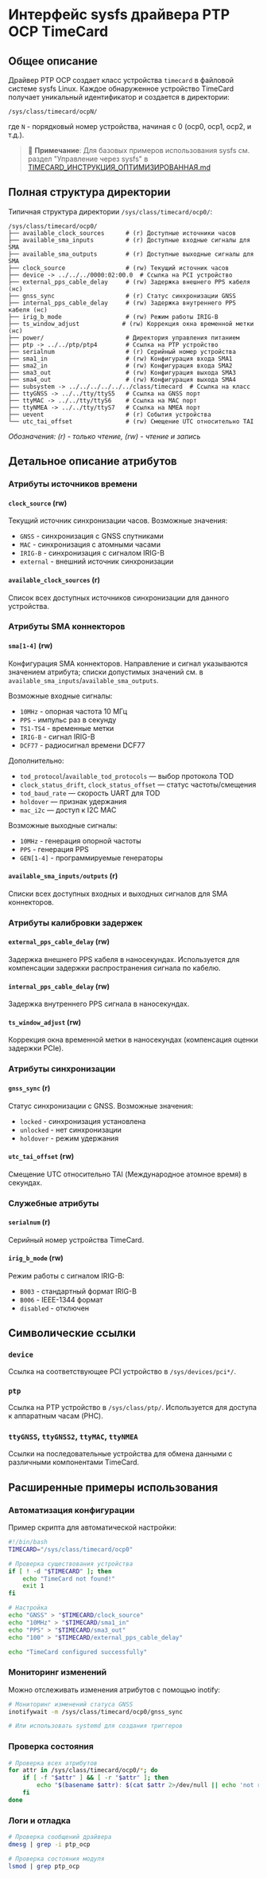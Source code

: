 # Интерфейс sysfs драйвера PTP OCP TimeCard

## Общее описание

Драйвер PTP OCP создает класс устройства `timecard` в файловой системе sysfs Linux. Каждое обнаруженное устройство TimeCard получает уникальный идентификатор и создается в директории:

```
/sys/class/timecard/ocpN/
```

где `N` - порядковый номер устройства, начиная с 0 (ocp0, ocp1, ocp2, и т.д.).

> 📌 **Примечание**: Для базовых примеров использования sysfs см. раздел "Управление через sysfs" в [TIMECARD_ИНСТРУКЦИЯ_ОПТИМИЗИРОВАННАЯ.md](../TIMECARD_ИНСТРУКЦИЯ_ОПТИМИЗИРОВАННАЯ.md)

## Полная структура директории

Типичная структура директории `/sys/class/timecard/ocp0/`:

```
/sys/class/timecard/ocp0/
├── available_clock_sources      # (r) Доступные источники часов
├── available_sma_inputs         # (r) Доступные входные сигналы для SMA
├── available_sma_outputs        # (r) Доступные выходные сигналы для SMA
├── clock_source                 # (rw) Текущий источник часов
├── device -> ../../../0000:02:00.0  # Ссылка на PCI устройство
├── external_pps_cable_delay     # (rw) Задержка внешнего PPS кабеля (нс)
├── gnss_sync                    # (r) Статус синхронизации GNSS
├── internal_pps_cable_delay     # (rw) Задержка внутреннего PPS кабеля (нс)
├── irig_b_mode                  # (rw) Режим работы IRIG-B
├── ts_window_adjust            # (rw) Коррекция окна временной метки (нс)
├── power/                       # Директория управления питанием
├── ptp -> ../../ptp/ptp4        # Ссылка на PTP устройство
├── serialnum                    # (r) Серийный номер устройства
├── sma1_in                      # (rw) Конфигурация входа SMA1
├── sma2_in                      # (rw) Конфигурация входа SMA2
├── sma3_out                     # (rw) Конфигурация выхода SMA3
├── sma4_out                     # (rw) Конфигурация выхода SMA4
├── subsystem -> ../../../../../../class/timecard  # Ссылка на класс
├── ttyGNSS -> ../../tty/ttyS5   # Ссылка на GNSS порт
├── ttyMAC -> ../../tty/ttyS6    # Ссылка на MAC порт
├── ttyNMEA -> ../../tty/ttyS7   # Ссылка на NMEA порт
├── uevent                       # (r) События устройства
└── utc_tai_offset               # (rw) Смещение UTC относительно TAI
```

*Обозначения: (r) - только чтение, (rw) - чтение и запись*

## Детальное описание атрибутов

### Атрибуты источников времени

#### `clock_source` (rw)
Текущий источник синхронизации часов. Возможные значения:
- `GNSS` - синхронизация с GNSS спутниками
- `MAC` - синхронизация с атомными часами
- `IRIG-B` - синхронизация с сигналом IRIG-B
- `external` - внешний источник синхронизации

#### `available_clock_sources` (r)
Список всех доступных источников синхронизации для данного устройства.

### Атрибуты SMA коннекторов

#### `sma[1-4]` (rw)
Конфигурация SMA коннекторов. Направление и сигнал указываются значением атрибута; списки допустимых значений см. в `available_sma_inputs`/`available_sma_outputs`.

Возможные входные сигналы:
- `10MHz` - опорная частота 10 МГц
- `PPS` - импульс раз в секунду
- `TS1-TS4` - временные метки
- `IRIG-B` - сигнал IRIG-B
- `DCF77` - радиосигнал времени DCF77

Дополнительно:
- `tod_protocol`/`available_tod_protocols` — выбор протокола TOD
- `clock_status_drift`, `clock_status_offset` — статус частоты/смещения
- `tod_baud_rate` — скорость UART для TOD
- `holdover` — признак удержания
- `mac_i2c` — доступ к I2C MAC

Возможные выходные сигналы:
- `10MHz` - генерация опорной частоты
- `PPS` - генерация PPS
- `GEN[1-4]` - программируемые генераторы

#### `available_sma_inputs/outputs` (r)
Списки всех доступных входных и выходных сигналов для SMA коннекторов.

### Атрибуты калибровки задержек

#### `external_pps_cable_delay` (rw)
Задержка внешнего PPS кабеля в наносекундах. Используется для компенсации задержки распространения сигнала по кабелю.

#### `internal_pps_cable_delay` (rw)
Задержка внутреннего PPS сигнала в наносекундах.

#### `ts_window_adjust` (rw)
Коррекция окна временной метки в наносекундах (компенсация оценки задержки PCIe).

### Атрибуты синхронизации

#### `gnss_sync` (r)
Статус синхронизации с GNSS. Возможные значения:
- `locked` - синхронизация установлена
- `unlocked` - нет синхронизации
- `holdover` - режим удержания

#### `utc_tai_offset` (rw)
Смещение UTC относительно TAI (Международное атомное время) в секундах.

### Служебные атрибуты

#### `serialnum` (r)
Серийный номер устройства TimeCard.

#### `irig_b_mode` (rw)
Режим работы с сигналом IRIG-B:
- `B003` - стандартный формат IRIG-B
- `B006` - IEEE-1344 формат
- `disabled` - отключен

## Символические ссылки

### `device`
Ссылка на соответствующее PCI устройство в `/sys/devices/pci*/`.

### `ptp`
Ссылка на PTP устройство в `/sys/class/ptp/`. Используется для доступа к аппаратным часам (PHC).

### `ttyGNSS`, `ttyGNSS2`, `ttyMAC`, `ttyNMEA`
Ссылки на последовательные устройства для обмена данными с различными компонентами TimeCard.

## Расширенные примеры использования

### Автоматизация конфигурации

Пример скрипта для автоматической настройки:

```bash
#!/bin/bash
TIMECARD="/sys/class/timecard/ocp0"

# Проверка существования устройства
if [ ! -d "$TIMECARD" ]; then
    echo "TimeCard not found!"
    exit 1
fi

# Настройка
echo "GNSS" > "$TIMECARD/clock_source"
echo "10MHz" > "$TIMECARD/sma1_in"  
echo "PPS" > "$TIMECARD/sma3_out"
echo "100" > "$TIMECARD/external_pps_cable_delay"

echo "TimeCard configured successfully"
```

### Мониторинг изменений

Можно отслеживать изменения атрибутов с помощью inotify:

```bash
# Мониторинг изменений статуса GNSS
inotifywait -m /sys/class/timecard/ocp0/gnss_sync

# Или использовать systemd для создания триггеров
```

### Проверка состояния

```bash
# Проверка всех атрибутов
for attr in /sys/class/timecard/ocp0/*; do
    if [ -f "$attr" ] && [ -r "$attr" ]; then
        echo "$(basename $attr): $(cat $attr 2>/dev/null || echo 'not readable')"
    fi
done
```

### Логи и отладка

```bash
# Проверка сообщений драйвера
dmesg | grep -i ptp_ocp

# Проверка состояния модуля
lsmod | grep ptp_ocp
```